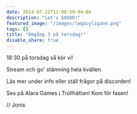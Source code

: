 ```yaml
---
date: 2024-07-22T11:00:59-04:00
description: "Let's GOOOO!"
featured_image: "/images/legacyligan4.png"
tags: []
title: "Omgång 3 på torsdag!"
disable_share: true
---
```




18:30 på torsdag så kör vi! 

Stream och go' stämning hela kvällen. 

Läs mer under info eller ställ frågor på discorden!

Ses på Alara Games i Trollhättan! Kom för fasen!

// Jonis
